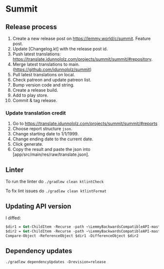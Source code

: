 # Summit

## Release process

1. Create a new release post on https://lemmy.world/c/summit. Feature post.
2. Update [Changelog.kt] with the release post id.
3. Push latest translations: https://translate.idunnololz.com/projects/summit/summit/#repository.
4. Merge latest translations to main. (https://github.com/idunnololz/summit)
5. Pull latest translations on local.
6. Check patreon and update patreon list.
7. Bump version code and string.
8. Create a release build.
9. Add to play store.
10. Commit & tag release.

### Update translation credit

1. Go to https://translate.idunnololz.com/projects/summit/summit/#reports
2. Choose report structure `json`.
3. Change starting date to 1/1/1999.
4. Change ending date to the current date.
5. Click generate.
6. Copy the result and paste the json into [app/src/main/res/raw/translate.json].

## Linter

To run the linter do
`./gradlew clean ktlintCheck`

To fix lint issues do
`./gradlew clean ktlintFormat`

## Updating API version

I diffed:
```ps
$dir1 = Get-ChildItem -Recurse -path ~\LemmyBackwardsCompatibleAPI-master\app\src\commonMain\kotlin\it\vercruysse\lemmyapi\v0\x19\x3
$dir2 = Get-ChildItem -Recurse -path ~\LemmyBackwardsCompatibleAPI-master\app\src\commonMain\kotlin\it\vercruysse\lemmyapi\v0\x19\x4
Compare-Object -ReferenceObject $dir1 -DifferenceObject $dir2
```

## Dependency updates

`./gradlew dependencyUpdates -Drevision=release`